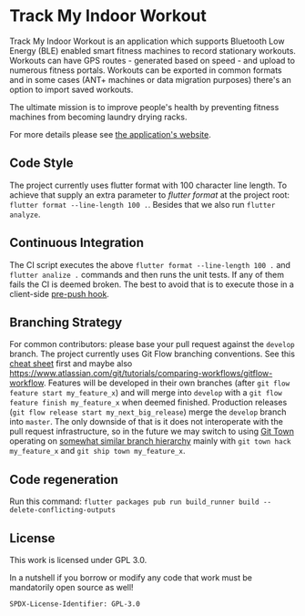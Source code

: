 # Track My Indoor Workout

Track My Indoor Workout is an application which supports Bluetooth Low Energy (BLE) enabled
smart fitness machines to record stationary workouts. Workouts can have GPS routes -
generated based on speed - and upload to numerous fitness portals. Workouts can be exported in
common formats and in some cases (ANT+ machines or data migration purposes) there's an option to
import saved workouts.

The ultimate mission is to improve people's health by preventing fitness machines from becoming
laundry drying racks.

For more details please see [the application's website](https://trackmyindoorworkout.github.io).

## Code Style

The project currently uses flutter format with 100 character line length.
To achieve that supply an extra parameter to *flutter format* at the project root:
`flutter format --line-length 100 .`. Besides that we also run `flutter analyze`.

## Continuous Integration

The CI script executes the above `flutter format --line-length 100 .` and
`flutter analize .` commands and then runs the unit tests. If any of them fails the CI is
deemed broken. The best to avoid that is to execute those in a client-side
[pre-push hook](https://git-scm.com/book/en/v2/Customizing-Git-Git-Hooks).

## Branching Strategy

For common contributors: please base your pull request against the `develop` branch.
The project currently uses Git Flow branching conventions. See this
[cheat sheet](https://danielkummer.github.io/git-flow-cheatsheet/) first and maybe also
https://www.atlassian.com/git/tutorials/comparing-workflows/gitflow-workflow.
Features will be developed in their own branches (after `git flow feature start my_feature_x`)
and will merge into `develop` with a `git flow feature finish my_feature_x`
when deemed finished. Production releases (`git flow release start my_next_big_release`)
merge the `develop` branch into `master`. The only downside of that is it does not interoperate
with the pull request infrastructure, so in the future we may switch to using
[Git Town](https://github.com/git-town/git-town) operating
on [somewhat similar branch hierarchy](https://github.com/git-town/git-town/blob/main/documentation/development/branch_hierarchy.md)
mainly with `git town hack my_feature_x` and `git ship town my_feature_x`.

## Code regeneration

Run this command: `flutter packages pub run build_runner build --delete-conflicting-outputs`

## License

This work is licensed under GPL 3.0.

In a nutshell if you borrow or modify any code that work must be mandatorily open source as well!

`SPDX-License-Identifier: GPL-3.0`
